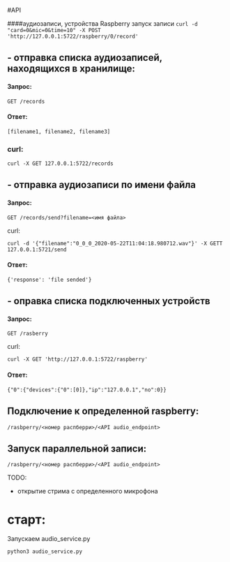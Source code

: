 #API

####аудиозаписи, устройства Raspberry
запуск записи
```curl -d "card=0&mic=0&time=10" -X POST 'http://127.0.0.1:5722/raspberry/0/record'```

## - отправка списка аудиозаписей, находящихся в хранилище:
#### Запрос:
```
GET /records
```
#### Ответ:
```
[filename1, filename2, filename3]
```
### curl:
```
curl -X GET 127.0.0.1:5722/records
```
## - отправка аудиозаписи по имени файла
#### Запрос:
```
GET /records/send?filename=<имя файла>
```
curl:
```
curl -d '{"filename":"0_0_0_2020-05-22T11:04:18.980712.wav"}' -X GETT 127.0.0.1:5721/send
```
#### Ответ:
```
{'response': 'file sended'}
```

## - оправка списка подключенных устройств 
#### Запрос:
```
GET /rasberry
```
curl:
```
curl -X GET 'http://127.0.0.1:5722/raspberry'
```
#### Ответ:

```
{"0":{"devices":{"0":[0]},"ip":"127.0.0.1","no":0}}
```

## Подключение к определенной raspberry:
```
/rasbperry/<номер распберри>/<API audio_endpoint>
```

## Запуск параллельной записи:
```
/rasbperry/<номер распберри>/<API audio_endpoint>
```

TODO:
- открытие стрима с определенного микрофона

# старт:
Запускаем audio_service.py
```
python3 audio_service.py
```
